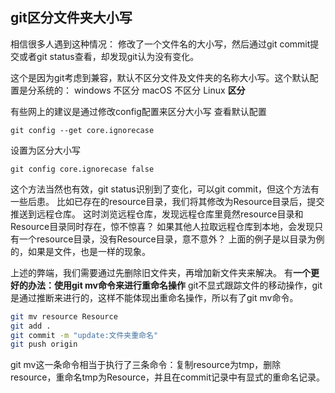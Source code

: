## git区分文件夹大小写

相信很多人遇到这种情况：
修改了一个文件名的大小写，然后通过git commit提交或者git status查看，却发现git认为没有变化。

这个是因为git考虑到兼容，默认不区分文件及文件夹的名称大小写。这个默认配置是分系统的：
windows	不区分
macOS	不区分
Linux	**区分**

有些网上的建议是通过修改config配置来区分大小写
查看默认配置
```
git config --get core.ignorecase 
```
设置为区分大小写
```
git config core.ignorecase false
```

这个方法当然也有效，git status识别到了变化，可以git commit，但这个方法有一些后患。
比如已存在的resource目录，我们将其修改为Resource目录后，提交推送到远程仓库。
这时浏览远程仓库，发现远程仓库里竟然resource目录和Resource目录同时存在，惊不惊喜？
如果其他人拉取远程仓库到本地，会发现只有一个resource目录，没有Resource目录，意不意外？
上面的例子是以目录为例的，如果是文件，也是一样的现象。

上述的弊端，我们需要通过先删除旧文件夹，再增加新文件夹来解决。
有**一个更好的办法：使用git mv命令来进行重命名操作**
git不显式跟踪文件的移动操作，git是通过推断来进行的，这样不能体现出重命名操作，所以有了git mv命令。
```bash
git mv resource Resource
git add .
git commit -m "update:文件夹重命名"
git push origin
```
git mv这一条命令相当于执行了三条命令：复制resource为tmp，删除resource，重命名tmp为Resource，并且在commit记录中有显式的重命名记录。
